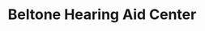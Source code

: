 ---
title: "Beltone Hearing Aid Center"
url: /southgate/beltone-hearing-aid-center/
shop: hearing aids
---